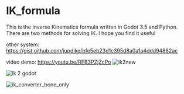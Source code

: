 # IK_formula
This is the Inverse Kinematics formula written in Godot 3.5 and Python. There are two methods for solving IK. I hope you find it useful


other system: https://gist.github.com/jupdike/bfe5eb23d1c395d8a0a1a4ddd94882ac

video demo: https://youtu.be/RFB3PZjZcPo
![ik2new](https://github.com/user-attachments/assets/f6c83bbe-2a33-4f48-88a0-87953d65a3ba)


![ik 2 godot](https://github.com/user-attachments/assets/ee53febc-aa61-4809-b264-a32a6de9fe73)


![ik_converter_bone_only](https://github.com/user-attachments/assets/498f7502-d1f0-4ef4-9c80-ad0f47f8fbb1)
